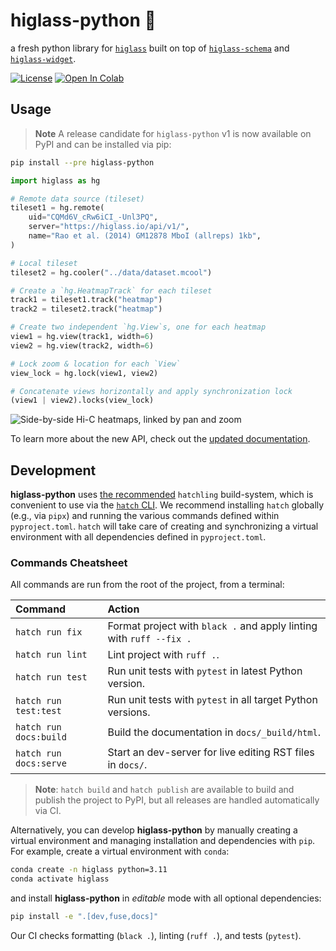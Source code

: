 # higlass-python 🔎

a fresh python library for [`higlass`](https://github.com/higlass/higlass) built 
on top of [`higlass-schema`](https://github.com/higlass/higlass-schema) and
[`higlass-widget`](https://github.com/higlass/higlass-widget).

[![License](https://img.shields.io/pypi/l/higlass-python.svg?color=green)](https://github.com/higlass/higlass-python/raw/main/LICENSE)
[![Open In Colab](https://colab.research.google.com/assets/colab-badge.svg)](https://colab.research.google.com/github/higlass/higlass-python/blob/main/notebooks/Examples.ipynb)

## Usage

> **Note** A release candidate for `higlass-python` v1 is now available on 
> PyPI and can be installed via pip:

```sh
pip install --pre higlass-python
```

```python
import higlass as hg

# Remote data source (tileset)
tileset1 = hg.remote(
    uid="CQMd6V_cRw6iCI_-Unl3PQ",
    server="https://higlass.io/api/v1/",
    name="Rao et al. (2014) GM12878 MboI (allreps) 1kb",
)

# Local tileset
tileset2 = hg.cooler("../data/dataset.mcool")

# Create a `hg.HeatmapTrack` for each tileset
track1 = tileset1.track("heatmap")
track2 = tileset2.track("heatmap")

# Create two independent `hg.View`s, one for each heatmap
view1 = hg.view(track1, width=6)
view2 = hg.view(track2, width=6)

# Lock zoom & location for each `View`
view_lock = hg.lock(view1, view2)

# Concatenate views horizontally and apply synchronization lock
(view1 | view2).locks(view_lock)
```

![Side-by-side Hi-C heatmaps, linked by pan and zoom](https://user-images.githubusercontent.com/24403730/159050305-e6a48f03-fba1-4ff7-8eee-2e9c5c40ef88.gif)


To learn more about the new API, check out the [updated documentation](https://higlass.io/higlass-python).

## Development

**higlass-python** uses [the recommended](https://packaging.python.org/en/latest/flow/#) `hatchling` build-system,
which is convenient to use via the [`hatch` CLI](https://hatch.pypa.io/latest/). We recommend installing `hatch` 
globally (e.g., via `pipx`) and running the various commands defined within `pyproject.toml`. `hatch` will take care
of creating and synchronizing a virtual environment with all dependencies defined in `pyproject.toml`.

### Commands Cheatsheet

All commands are run from the root of the project, from a terminal:

| Command                | Action                                                              |
| :--------------------- | :------------------------------------------------------------------ |
| `hatch run fix`        | Format project with `black .` and apply linting with `ruff --fix .` |
| `hatch run lint`       | Lint project with `ruff .`.                                         |
| `hatch run test`       | Run unit tests with `pytest` in latest Python version.              |
| `hatch run test:test`  | Run unit tests with `pytest` in all target Python versions.         |
| `hatch run docs:build` | Build the documentation in `docs/_build/html`.                      |
| `hatch run docs:serve` | Start an dev-server for live editing RST files in `docs/`.          |

> **Note**: `hatch build` and `hatch publish` are available to build and publish the project to
PyPI, but all releases are handled automatically via CI.

Alternatively, you can develop **higlass-python** by manually creating a virtual environment and
managing installation and dependencies with `pip`. For example, create a virtual environment 
with `conda`:

```bash
conda create -n higlass python=3.11
conda activate higlass
```

and install **higlass-python** in _editable_ mode with all optional dependencies:

```bash
pip install -e ".[dev,fuse,docs]"
```

Our CI checks formatting (`black .`), linting (`ruff .`), and tests (`pytest`).
